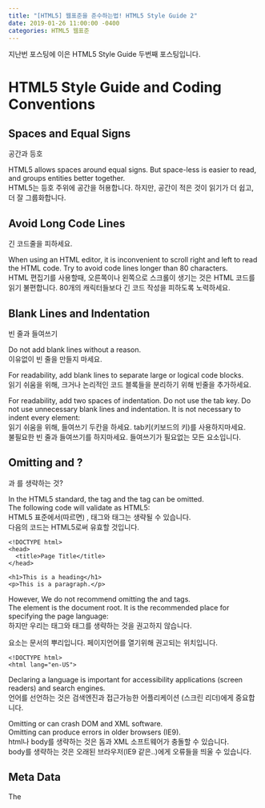 ```yaml
---
title: "[HTML5] 웹표준을 준수하는법! HTML5 Style Guide 2"
date: 2019-01-26 11:00:00 -0400
categories: HTML5 웹표준 
---
```


지난번 포스팅에 이은 HTML5 Style Guide 두번째 포스팅입니다.


HTML5 Style Guide and Coding Conventions
=======

Spaces and Equal Signs
----
공간과 등호<br>

HTML5 allows spaces around equal signs. But space-less is easier to read, and groups entities better together.<br>
HTML5는 등호 주위에 공간을 허용합니다. 하지만, 공간이 적은 것이 읽기가 더 쉽고, 더 잘 그룹화합니다.

Avoid Long Code Lines
----
긴 코드줄을 피하세요.

When using an HTML editor, it is inconvenient to scroll right and left to read the HTML code.
Try to avoid code lines longer than 80 characters.<br>
HTML 편집기를 사용할때, 오른쪽이나 왼쪽으로 스크롤이 생기는 것은 HTML 코드를 읽기 불편합니다. 80개의 캐릭터들보다 긴 코드 작성을 피하도록 노력하세요.

Blank Lines and Indentation
-----
빈 줄과 들여쓰기

Do not add blank lines without a reason.<br>
이유없이 빈 줄을 만들지 마세요.

For readability, add blank lines to separate large or logical code blocks.<br>
읽기 쉬움을 위해, 크거나 논리적인 코드 블록들을 분리하기 위해 빈줄을 추가하세요.

For readability, add two spaces of indentation. Do not use the tab key.
Do not use unnecessary blank lines and indentation. It is not necessary to indent every element:<br>
읽기 쉬움을 위해, 들여쓰기 두칸을 하세요. tab키(키보드의 키)를 사용하지마세요.<br>
불필요한 빈 줄과 들여쓰기를 하지마세요. 들여쓰기가 필요없는 모든 요소입니다.


Omitting <html> and <body>?
-------------
<html> 과 <body>를 생략하는 것?

In the HTML5 standard, the <html> tag and the <body> tag can be omitted.<br>
The following code will validate as HTML5:<br>
HTML5 표준에서(따르면) , <html>태그와 <body> 태그는 생략될 수 있습니다.<br>
다음의 코드는 HTML5로써 유효할 것입니다.<br>


```
<!DOCTYPE html>
<head>
  <title>Page Title</title>
</head>

<h1>This is a heading</h1>
<p>This is a paragraph.</p>
```


However, We do not recommend omitting the <html> and <body> tags. <br>
The <html> element is the document root. It is the recommended place for specifying the page language:<br>
하지만 우리는 <html>태그와 <body> 태그를 생략하는 것을 권고하지 않습니다.<br>
<html>요소는 문서의 뿌리입니다. 페이지언어를 열기위해 권고되는 위치입니다.<br>

```
<!DOCTYPE html>
<html lang="en-US">
```

Declaring a language is important for accessibility applications (screen readers) and search engines.<br>
언어를 선언하는 것은 검색엔진과 접근가능한 어플리케이션 (스크린 리더)에게 중요합니다.

Omitting <html> or <body> can crash DOM and XML software.<br>
Omitting <body> can produce errors in older browsers (IE9).<br>
html나 body를 생략하는 것은 돔과 XML 소프트웨어가 충돌할 수 있습니다.<br>
body를 생략하는 것은 오래된 브라우저(IE9 같은..)에게 오류들을 띄울 수 있습니다.


Meta Data
------------

The <title> element is required in HTML5. Make the title as meaningful as possible:<br>

```
<title>HTML5 Syntax and Coding Style</title>
```

HTML5에서 title 요소는 필수입니다.<br>
타이틀을 가능한한 의미있게 만듭니다.(최대한 의미있음..)

To ensure proper interpretation, and correct search engine indexing, both the language and the character encoding should be defined as early as possible in a document:<br>
제대로된 해석을 보장하고  검색 엔진 인덱싱을 바로잡기 위해, 언어와 형태 인코딩은 문서에서 가능한 한 빨리 정의되어야 합니다.(meta 태그가 우선적으로 적용되어야한다.)


Setting The Viewport
-------
뷰포트 설정하기

HTML5 introduced a method to let web designers take control over the viewport, through the <meta> tag.<br>
HTML5는  웹디자이너가 메타 뷰포트를 통제할 방법을 소개했습니다.

The viewport is the user's visible area of a web page. It varies with the device, and will be smaller on a mobile phone than on a computer screen.<br>
뷰포트는 웹페이지에서 사용자 기기의 보이는 영역입니다. 기기에 의해 변합니다. 그리고 컴퓨터 스크린보다 휴대폰에서 작을 것입니다.

You should include the following <meta> viewport element in all your web pages:<br>
당신은 모든 당신의 웹페이지안에  다음의 meta 태그와 같은 뷰포트 요소를 포함해야합니다.

```<meta name="viewport" content="width=device-width, initial-scale=1.0">```


A <meta> viewport element gives the browser instructions on how to control the page's dimensions and scaling.<br>
meta 뷰포트 요소는 브라우저에게 페이지의 크기와 크기조정을 컨트롤할 방법을 줍니다.

The width=device-width part sets the width of the page to follow the screen-width of the device (which will vary depending on the device).<br>
width=device-width 부분은 (디바이스에 따라 다양한)디바이스의 스크린 넓이에 따른 웹페이지의 넓이를 설정합니다.

The initial-scale=1.0 part sets the initial zoom level when the page is first loaded by the browser.<br>
initial-scale=1.0 부분은 브라우저에 페이지가 처음으로 로딩되었을때 초기의 줌값을 설정합니다.

Here is an example of a web page without the viewport meta tag, and the same web page with the viewport meta tag:<br>
여기에 뷰포트태그가 없눈 웹페이지와 뷰포트태그가 있는 웹페이지의 예가 있습니다.


![image](/blog/assets/images/viewport.png)


Tip: If you are browsing this page with a phone or a tablet, you can click on the two links below to see the difference.
팁: 당신이 이 페이지를 폰이나 태블릿과 브라우징하고싶으시다면 차이점을ㅡㅡ 아래 두 링크를 클릭할 수 있습니다


참고 URL
------
[HTML5 Style Guide](https://www.w3schools.com/html/html5_syntax.asp)

